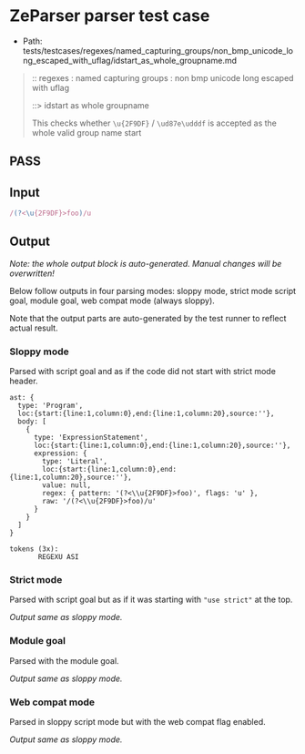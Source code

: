 # ZeParser parser test case

- Path: tests/testcases/regexes/named_capturing_groups/non_bmp_unicode_long_escaped_with_uflag/idstart_as_whole_groupname.md

> :: regexes : named capturing groups : non bmp unicode long escaped with uflag
>
> ::> idstart as whole groupname
>
> This checks whether `\u{2F9DF}` / `\ud87e\udddf` is accepted as the whole valid group name start

## PASS

## Input

`````js
/(?<\u{2F9DF}>foo)/u
`````

## Output

_Note: the whole output block is auto-generated. Manual changes will be overwritten!_

Below follow outputs in four parsing modes: sloppy mode, strict mode script goal, module goal, web compat mode (always sloppy).

Note that the output parts are auto-generated by the test runner to reflect actual result.

### Sloppy mode

Parsed with script goal and as if the code did not start with strict mode header.

`````
ast: {
  type: 'Program',
  loc:{start:{line:1,column:0},end:{line:1,column:20},source:''},
  body: [
    {
      type: 'ExpressionStatement',
      loc:{start:{line:1,column:0},end:{line:1,column:20},source:''},
      expression: {
        type: 'Literal',
        loc:{start:{line:1,column:0},end:{line:1,column:20},source:''},
        value: null,
        regex: { pattern: '(?<\\u{2F9DF}>foo)', flags: 'u' },
        raw: '/(?<\\u{2F9DF}>foo)/u'
      }
    }
  ]
}

tokens (3x):
       REGEXU ASI
`````

### Strict mode

Parsed with script goal but as if it was starting with `"use strict"` at the top.

_Output same as sloppy mode._

### Module goal

Parsed with the module goal.

_Output same as sloppy mode._

### Web compat mode

Parsed in sloppy script mode but with the web compat flag enabled.

_Output same as sloppy mode._

